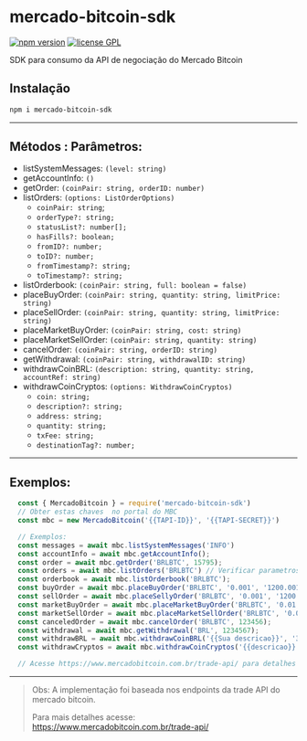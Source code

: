 # mercado-bitcoin-sdk

[![npm version](https://img.shields.io/npm/v/mercado-bitcoin-sdk?style=plastic)](https://www.npmjs.com/package/mercado-bitcoin-sdk)
[![license GPL](https://img.shields.io/github/license/thiagoabreudev/mercado-bitcoin-sdk?style=plastic)](https://www.gnu.org/licenses/)


SDK para consumo da API de negociação do Mercado Bitcoin

## Instalação

```bash
npm i mercado-bitcoin-sdk
```
---

## Métodos : Parâmetros:

- listSystemMessages: `(level: string)`
- getAccountInfo: `()`
- getOrder: `(coinPair: string, orderID: number)`
- listOrders: `(options: ListOrderOptions)`
  - `coinPair: string`;
  - `orderType?: string;`
  - `statusList?: number[];`
  - `hasFills?: boolean;`
  - `fromID?: number;`
  - `toID?: number;`
  - `fromTimestamp?: string;`
  - `toTimestamp?: string;`
- listOrderbook: `(coinPair: string, full: boolean = false)`
- placeBuyOrder: `(coinPair: string, quantity: string, limitPrice: string)`
- placeSellOrder: `(coinPair: string, quantity: string, limitPrice: string)`
- placeMarketBuyOrder: `(coinPair: string, cost: string)`
- placeMarketSellOrder: `(coinPair: string, quantity: string)`
- cancelOrder: `(coinPair: string, orderID: string)`
- getWithdrawal: `(coinPair: string, withdrawalID: string)`
- withdrawCoinBRL: `(description: string, quantity: string, accountRef: string)`
- withdrawCoinCryptos: `(options: WithdrawCoinCryptos)`
  - `coin: string;`
  - `description?: string;`
  - `address: string;`
  - `quantity: string;`
  - `txFee: string;`
  - `destinationTag?: number;`
---
## Exemplos:

```js
  const { MercadoBitcoin } = require('mercado-bitcoin-sdk')
  // Obter estas chaves  no portal do MBC
  const mbc = new MercadoBitcoin('{{TAPI-ID}}', '{{TAPI-SECRET}}')

  // Exemplos:
  const messages = await mbc.listSystemMessages('INFO')
  const accountInfo = await mbc.getAccountInfo();
  const order = await mbc.getOrder('BRLBTC', 15795);
  const orders = await mbc.listOrders('BRLBTC') // Verificar parametros possiveis
  const orderbook = await mbc.listOrderbook('BRLBTC');
  const buyOrder = await mbc.placeBuyOrder('BRLBTC', '0.001', '1200.001');
  const sellOrder = await mbc.placeSellyOrder('BRLBTC', '0.001', '1200.001');
  const marketBuyOrder = await mbc.placeMarketBuyOrder('BRLBTC', '0.01');
  const marketSellOrder = await mbc.placeMarketSellOrder('BRLBTC', '0.01');
  const canceledOrder = await mbc.cancelOrder('BRLBTC', 123456);
  const withdrawal = await mbc.getWithdrawal('BRL', 1234567);
  const withdrawBRL = await mbc.withdrawCoinBRL('{{Sua descricao}}', '300.50', '{{id da conta bancaria}}');
  const withdrawCryptos = await mbc.withdrawCoinCryptos('{{descricao}}', '{{address}}', '{{quantity}}', '{{tx_fee}}');

  // Acesse https://www.mercadobitcoin.com.br/trade-api/ para detalhes da trade API
```
---
> Obs: A implementação foi baseada nos endpoints da trade API do mercado bitcoin.
>
> Para mais detalhes acesse: https://www.mercadobitcoin.com.br/trade-api/
>


